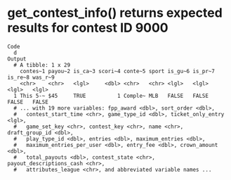 # get_contest_info() returns expected results for contest ID 9000

    Code
      d
    Output
      # A tibble: 1 x 29
        contes~1 payou~2 is_ca~3 scori~4 conte~5 sport is_gu~6 is_pr~7 is_re~8 was_r~9
        <chr>    <chr>   <lgl>     <dbl> <chr>   <chr> <lgl>   <lgl>   <lgl>   <lgl>  
      1 This 5-~ $45     TRUE          1 Comple~ MLB   FALSE   FALSE   FALSE   FALSE  
      # ... with 19 more variables: fpp_award <dbl>, sort_order <dbl>,
      #   contest_start_time <chr>, game_type_id <dbl>, ticket_only_entry <lgl>,
      #   game_set_key <chr>, contest_key <chr>, name <chr>, draft_group_id <dbl>,
      #   play_type_id <dbl>, entries <dbl>, maximum_entries <dbl>,
      #   maximum_entries_per_user <dbl>, entry_fee <dbl>, crown_amount <dbl>,
      #   total_payouts <dbl>, contest_state <chr>, payout_descriptions_cash <chr>,
      #   attributes_league <chr>, and abbreviated variable names ...

